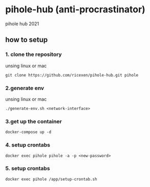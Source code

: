 # pihole-hub (anti-procrastinator)
pihole hub 2021

## how to setup


### 1. clone the repository
unsing linux or mac
``` shell
git clone https://github.com/ricexen/pihole-hub.git pihole
```

### 2.generate env
unsing linux or mac
``` shell
./generate-env.sh <network-interface>
```

### 3.get up the container
``` shell
docker-compose up -d
```

### 4. setup crontabs
``` shell
docker exec pihole pihole -a -p <new-password>
```

### 5. setup crontabs
``` shell
docker exec pihole /app/setup-crontab.sh
```
